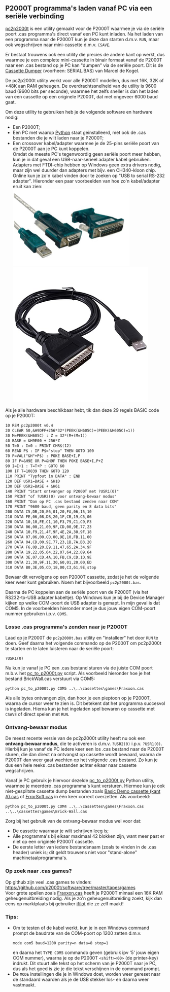 ## P2000T programma's laden vanaf PC via een seriële verbinding

[pc2p2000t](pc2p2000t.bas) is een utility gemaakt voor de P2000T waarmee je via de seriële poort .cas programma's direct vanaf een PC kunt inladen. Na het laden van een programma naar de P2000T kun je deze dan starten d.m.v. `RUN`, maar ook wegschrijven naar mini-cassette d.m.v. `CSAVE`.

Er bestaat trouwens ook een utility die precies de andere kant op werkt, dus waarmee je een complete mini-cassette in binair formaat vanaf de P2000T naar een .cas bestand op je PC kan "dumpen" via de seriële poort. Dit is de [Cassette Dumper](../cassette-dumper) (voorheen: SERIAL.BAS) van Marcel de Kogel.

De pc2p2000t utility werkt voor alle P2000T modellen, dus met 16K, 32K of >48K aan RAM geheugen. De overdrachtssnelheid van de utility is 9600 baud (9600 bits per seconde), waarmee het zelfs sneller is dan het laden van een cassette op een originele P2000T, dat met ongeveer 6000 baud gaat.

Om deze utility te gebruiken heb je de volgende software en hardware nodig:
* Een P2000T;
* Een PC met waarop [Python](https://www.python.org/downloads/) staat geinstalleerd, met  ook de .cas bestanden die je wilt laden naar je P2000T;
* Een crossover kabel/adapter waarmee je de 25-pins seriële poort van de P2000T aan je PC kunt koppelen. \
Omdat de meeste PC's tegenwoordig geen seriële poort meer hebben, kun je in dat geval een USB-naar-serieel adapter kabel gebruiken. Adapters met FTDI-chip hebben op Windows geen extra drivers nodig, maar zijn wel duurder dan adapters met bijv. een CH340-kloon chip.  \
  Online kun je zo'n kabel vinden door te zoeken op "USB to serial RS-232 adapter". Hieronder een paar voorbeelden van hoe zo'n kabel/adapter eruit kan zien:\
  ![RS-232 USB to DB9 adapter](img/USB2DB9.png) ![RS-232 USB to DB25 adapter](img/USB2DB25.jpg)

Als je alle hardware beschikbaar hebt, tik dan deze 29 regels BASIC code op je P2000T:
```
10 REM pc2p2000t v0.4
20 CLEAR 50,&H9DFF+256*32*(PEEK(&H605C)+(PEEK(&H605C)=1))
30 M=PEEK(&H605C) : Z = 32*(M+(M=1))
40 BASE = &H9E00 + 256*Z
50 T=0 : I=0 : PRINT CHR$(12)
60 READ P$ : IF P$="stop" THEN GOTO 100
70 P=VAL("&H"+P$) : POKE BASE+I,P
80 IF P=&H9E OR P=&H9F THEN POKE BASE+I,P+Z
90 I=I+1 : T=T+P : GOTO 60
100 IF T=10839 THEN GOTO 120
110 PRINT "Typfout in DATA" : END
120 DEF USR1=BASE + &H1D
130 DEF USR2=BASE + &H61
140 PRINT "Start ontvanger op P2000T met ?USR1(0)"
150 PRINT "of ?USR2(0) voor ontvang-bewaar modus"
160 PRINT "Dan op PC .cas bestand zenden naar COM"
170 PRINT "9600 baud, geen parity en 8 data bits"
200 DATA C5,DB,20,E6,01,20,FA,06,15,10
210 DATA FE,06,08,DB,20,1F,CB,19,C5,06
220 DATA 10,10,FE,C1,10,F3,79,C1,C9,F3
230 DATA 06,00,21,00,9F,CD,00,9E,77,23
240 DATA 10,F9,21,4F,9F,4E,2A,30,9F,18
250 DATA 07,06,00,CD,00,9E,10,FB,11,00
260 DATA 04,CD,00,9E,77,23,1B,7A,B3,20
270 DATA F6,0D,20,E9,11,47,65,2A,34,9F
280 DATA 19,22,05,64,22,07,64,22,09,64
290 DATA 3E,07,CD,4A,10,FB,C9,CD,1D,9E
300 DATA 21,30,9F,11,30,60,01,20,00,ED
310 DATA B0,3E,05,CD,18,00,C3,61,9E,stop
```
Bewaar dit vervolgens op een P2000T cassette, zodat je het de volgende keer weer kunt gebruiken. Noem het bijvoorbeeld `pc2p2000t.bas`.

Daarna de PC koppelen aan de seriële poort van de P2000T (via het RS232-to-USB adapter kabeltje).
Op Windows kun je bij de Device Manager kijken op welke COM-poort de USB adapter is gemapt. In mijn geval is dat COM5. In de voorbeelden hieronder moet je dus jouw eigen COM-poort nummer gebruiken i.p.v. `COM5`.

### Losse .cas programma's zenden naar je P2000T

Laad op je P2000T de `pc2p2000t.bas` utility en "installeer" het door `RUN` te doen. Geef daarna het volgende commando op de P2000T om pc2p2000t te starten en te laten luisteren naar de seriële poort:
```
?USR1(0)
```
Nu kun je vanaf je PC een .cas bestand sturen via de juiste COM poort m.b.v. het [pc_to_p2000t.py](pc_to_p2000t.py) script. Als voorbeeld hieronder hoe je het bestand BrickWall.cas verstuurt via COM5:
```
python pc_to_p2000t.py COM5 ..\..\cassettes\games\Fraxxon.cas
```
Als alle bytes ontvangen zijn, dan hoor je een pieptoon op je P2000T, waarna de cursor weer te zien is. Dit betekent dat het programma succesvol is ingeladen.
Hierna kun je het ingeladen spel bewaren op cassette met `CSAVE` of direct spelen met `RUN`.

### Ontvang-bewaar modus

De meest recente versie van de pc2p2000t utility heeft nu ook een **ontvang-bewaar modus**, die te activeren is d.m.v. `?USR2(0)` i.p.v. `?USR1(0)`. Hierbij kun je vanaf de PC iedere keer een los .cas bestand naar de P2000T sturen, die dan direct na ontvangst op cassette wordt bewaard, waarna de P2000T dan weer gaat wachten op het volgende .cas bestand. Zo kun je dus een hele reeks .cas bestanden achter elkaar naar cassette wegschrijven.

Vanaf je PC gebruik je hiervoor dezelde [pc_to_p2000t.py](pc_to_p2000t.py) Python utility, waarmee je meerdere .cas programma's kunt versturen. Hiermee kun je ook niet-gesplitste cassette dump bestanden zoals [Basic Demo cassette (kant A).cas](<../../cassettes/demos/Basic Demo cassette (kant A).cas>) of [ErrorSoft.cas](../../cassettes/games/ErrorSoft.cas) in één keer correct overzetten. 
Als voorbeeld:
```
python pc_to_p2000t.py COM4 ..\..\cassettes\games\Fraxxon.cas ..\..\cassettes\games\Brick-Wall.cas
```

Zorg bij het gebruik van de ontvang-bewaar modus wel voor dat:
* De cassette waarnaar je wilt schrijven leeg is;
* Alle programma's bij elkaar maximaal 42 blokken zijn, want meer past er niet op een originele P2000T cassette.
* De eerste letter van iedere bestandsnaam (zoals te vinden in de .cas header) uniek is; dit geldt trouwens niet voor "stand-alone" machinetaalprogramma's.

### Op zoek naar .cas games?

Op github zijn veel .cas games te vinden: https://github.com/p2000t/software/tree/master/tapes/games \
Voor grote spellen zoals [Fraxxon.cas](../../cassettes/games/Fraxxon.cas) heeft je P2000T mimaal een 16K RAM geheugenuitbreiding nodig. Als je zo'n geheugenuitbreiding zoekt, kijk dan eens op marktplaats bij gebruiker [ifilot](https://www.marktplaats.nl/u/ifilot/15277239/) die ze zelf maakt!

### Tips:
* Om te testen of de kabel werkt, kun je in een Windows command prompt de baudrate van de COM-poort op 1200 zetten d.m.v.   
  ```
  mode com5 baud=1200 parity=n data=8 stop=1
  ```
  en daarna het `TYPE COM5` commando geven (gebruik ipv '5' jouw eigen COM nummer), waarna je op de P2000T `<shift><00>` (de printer-key) indrukt. Dit stuurt alle tekst op het scherm van je P2000T naar je PC, dus als het goed is zie je die tekst verschijnen in de command prompt.
* De `MODE` instellingen die je in Windows doet, worden weer gereset naar de standaard waarden als je de USB stekker los- en daarna weer vastmaakt.
